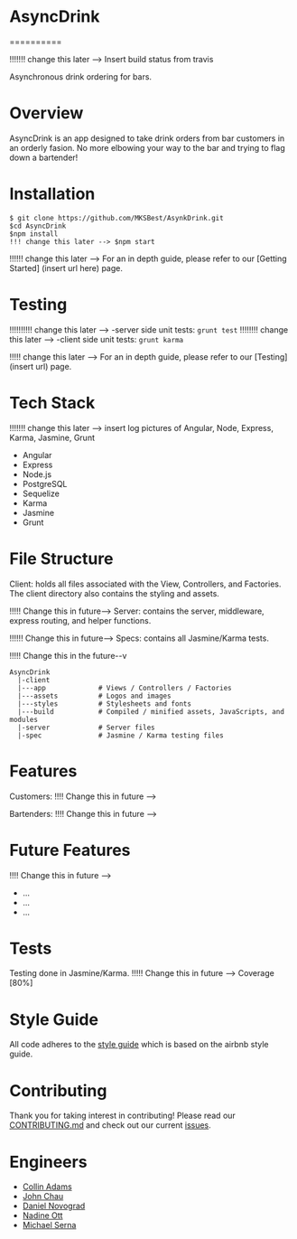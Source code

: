 # AsyncDrink
==========

!!!!!!! change this later --> Insert build status from travis

Asynchronous drink ordering for bars.

Overview 
======
AsyncDrink is an app designed to take drink orders from bar customers in an orderly fasion. No more elbowing your way to the bar and trying to flag down a bartender!

Installation
=============
```
$ git clone https://github.com/MKSBest/AsynkDrink.git
$cd AsyncDrink
$npm install
!!! change this later --> $npm start
```

!!!!!! change this later --> For an in depth guide, please refer to our [Getting Started] (insert url here) page.

Testing
=============
!!!!!!!!!! change this later --> -server side unit tests: `grunt test`
!!!!!!!! change this later --> -client side unit tests: `grunt karma`

!!!!! change this later --> For an in depth guide, please refer to our [Testing](insert url) page.

Tech Stack
==========
!!!!!!! change this later --> insert log pictures of Angular, Node, Express, Karma, Jasmine, Grunt
- Angular
- Express
- Node.js
- PostgreSQL
- Sequelize
- Karma
- Jasmine
- Grunt

File Structure
==========

Client: holds all files associated with the View, Controllers, and Factories. The client directory also contains the styling and assets.

!!!!! Change this in future--> Server: contains the server, middleware, express routing, and helper functions.

!!!!!! Change this in future--> Specs: contains all Jasmine/Karma tests.

!!!!! Change this in the future--v

```
AsyncDrink
  |-client
  |---app             # Views / Controllers / Factories
  |---assets          # Logos and images
  |---styles          # Stylesheets and fonts
  |---build           # Compiled / minified assets, JavaScripts, and modules
  |-server            # Server files
  |-spec              # Jasmine / Karma testing files

```

# Features
Customers:
!!!! Change this in future -->

Bartenders:
!!!! Change this in future -->


# Future Features
!!!! Change this in future -->
- ...
- ...
- ...

# Tests
Testing done in Jasmine/Karma. 
!!!!! Change this in future --> Coverage [80%]

# Style Guide
All code adheres to the [style guide](https://github.com/MKSBest/AsyncDrink/blob/master/_STYLE-GUIDE.md) which is based on the airbnb style guide.

Contributing
=========
Thank you for taking interest in contributing! Please read our [CONTRIBUTING.md](https://github.com/MKSBest/AsyncDrink/blob/master/_CONTRIBUTING.md) and check out our current [issues](https://github.com/MKSBest/AsyncDrink/issues).

Engineers
==========
- [Collin Adams](https://github.com/collinadams)
- [John Chau](https://github.com/ydjjabt)
- [Daniel Novograd](https://github.com/danielnovograd)
- [Nadine Ott](https://github.com/nadineott)
- [Michael Serna](https://github.com/michaelserna)
